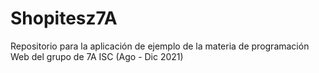 # Shopitesz7A
Repositorio para la aplicación de ejemplo de la materia de programación Web del grupo de 7A ISC (Ago - Dic 2021)
